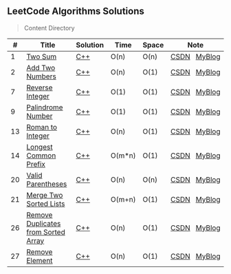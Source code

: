 ## LeetCode Algorithms Solutions

> Content Directory

|#|Title|Solution|Time|Space|Note|
|---|---|---|---|---|---|
|1|[Two Sum](https://leetcode.com/problems/two-sum/#/description)|[C++](https://github.com/htdwade/LeetCode/blob/master/1.TwoSum/TwoSum.cpp)|O(n)|O(n)|[CSDN](https://blog.csdn.net/u013507678/article/details/80292550)&nbsp;&nbsp;&nbsp;[MyBlog](https://htdwade.github.io/2018/05/12/two-sum/)|
|2|[Add Two Numbers](https://leetcode.com/problems/add-two-numbers/#/description)|[C++](https://github.com/htdwade/LeetCode/blob/master/2.AddTwoNumbers/AddTwoNumbers.cpp)|O(n)|O(1)|[CSDN](https://blog.csdn.net/u013507678/article/details/80292600)&nbsp;&nbsp;&nbsp;[MyBlog](https://htdwade.github.io/2018/05/12/add-two-numbers/)|
|7|[Reverse Integer](https://leetcode.com/problems/reverse-integer/description/)|[C++](https://github.com/htdwade/LeetCode/blob/master/7.ReverseInteger/ReverseInteger.cpp)|O(1)|O(1)|[CSDN](https://blog.csdn.net/u013507678/article/details/80293420)&nbsp;&nbsp;&nbsp;[MyBlog](https://htdwade.github.io/2018/05/12/reverse-integer/)|
|9|[Palindrome Number](https://leetcode.com/problems/palindrome-number/description/)|[C++](https://github.com/htdwade/LeetCode/blob/master/9.PalindromeNumber/PalindromeNumber.cpp)|O(1)|O(1)|[CSDN](https://blog.csdn.net/u013507678/article/details/80310668)&nbsp;&nbsp;&nbsp;[MyBlog](https://htdwade.github.io/2018/05/14/palindrome-number/)|
|13|[Roman to Integer](https://leetcode.com/problems/roman-to-integer/description/)|[C++](https://github.com/htdwade/LeetCode/blob/master/13.RomanToInteger/RomanToInteger.cpp)|O(n)|O(1)|[CSDN](https://blog.csdn.net/u013507678/article/details/80311965)&nbsp;&nbsp;&nbsp;[MyBlog](https://htdwade.github.io/2018/05/14/roman-to-integer/)|
|14|[Longest Common Prefix](https://leetcode.com/problems/longest-common-prefix/description/)|[C++](https://github.com/htdwade/LeetCode/blob/master/14.LongestCommonPrefix/LongestCommonPrefix.cpp)|O(m*n)|O(1)|[CSDN](https://blog.csdn.net/u013507678/article/details/80313599)&nbsp;&nbsp;&nbsp;[MyBlog](https://htdwade.github.io/2018/05/14/longest-common-prefix/)|
|20|[Valid Parentheses](https://leetcode.com/problems/valid-parentheses/description/)|[C++](https://github.com/htdwade/LeetCode/blob/master/20.ValidParentheses/ValidParentheses.cpp)|O(n)|O(n)|[CSDN](https://blog.csdn.net/u013507678/article/details/80328771)&nbsp;&nbsp;&nbsp;[MyBlog](https://htdwade.github.io/2018/05/15/valid-parentheses/)|
|21|[Merge Two Sorted Lists](https://leetcode.com/problems/merge-two-sorted-lists/description/)|[C++](https://github.com/htdwade/LeetCode/blob/master/21.MergeTwoSortedLists/MergeTwoSortedLists.cpp)|O(m+n)|O(1)|[CSDN](https://blog.csdn.net/u013507678/article/details/80329244)&nbsp;&nbsp;&nbsp;[MyBlog](https://htdwade.github.io/2018/05/15/merge-two-sorted-lists/)|
|26|[Remove Duplicates from Sorted Array](https://leetcode.com/problems/remove-duplicates-from-sorted-array/description/)|[C++](https://github.com/htdwade/LeetCode/blob/master/26.RemoveDuplicatesFromSortedArray/RemoveDuplicatesFromSortedArray.cpp)|O(n)|O(1)|[CSDN](https://blog.csdn.net/u013507678/article/details/80330314)&nbsp;&nbsp;&nbsp;[MyBlog](https://htdwade.github.io/2018/05/15/remove-duplicates-from-sorted-array/)|
|27|[Remove Element](https://leetcode.com/problems/remove-element/description/)|[C++](https://github.com/htdwade/LeetCode/blob/master/27.RemoveElement/RemoveElement.cpp)|O(n)|O(1)|[CSDN](https://blog.csdn.net/u013507678/article/details/80342338)&nbsp;&nbsp;&nbsp;[MyBlog](https://htdwade.github.io/2018/05/16/remove-element/)|